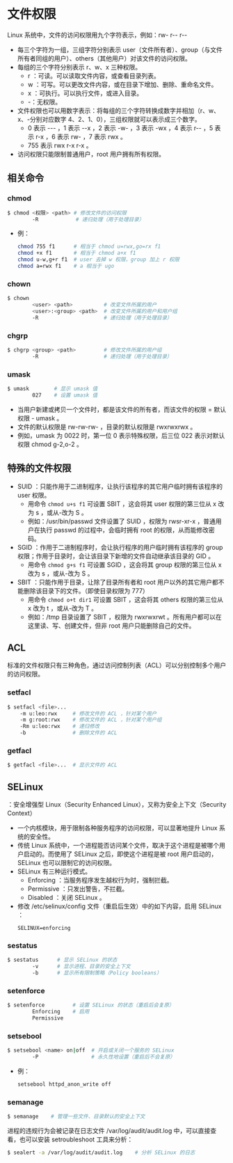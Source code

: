 # 文件权限

Linux 系统中，文件的访问权限用九个字符表示，例如：rw- r-- r--
- 每三个字符为一组，三组字符分别表示 user（文件所有者）、group（与文件所有者同组的用户）、others（其他用户）对该文件的访问权限。
- 每组的三个字符分别表示 r、w、x 三种权限。
  - r ：可读。可以读取文件内容，或查看目录列表。
  - w ：可写。可以更改文件内容，或在目录下增加、删除、重命名文件。
  - x ：可执行。可以执行文件，或进入目录。
  - -：无权限。
- 文件权限也可以用数字表示：将每组的三个字符转换成数字并相加（r、w、x、-分别对应数字 4、2、1、0），三组权限就可以表示成三个数字。
  - 0 表示 --- ，1 表示 --x ，2 表示 -w- ，3 表示 -wx ，4 表示 r-- ，5 表示 r-x ，6 表示 rw- ，7 表示 rwx 。
  - 755 表示 rwx r-x r-x 。
- 访问权限只能限制普通用户，root 用户拥有所有权限。

## 相关命令

### chmod

```sh
$ chmod <权限> <path> # 修改文件的访问权限
        -R            # 递归处理（用于处理目录）
```
- 例：
    ```sh
    chmod 755 f1      # 相当于 chmod u=rwx,go=rx f1
    chmod +x f1       # 相当于 chmod a+x f1
    chmod u-w,g+r f1  # user 去掉 w 权限，group 加上 r 权限
    chmod a=rwx f1    # a 相当于 ugo
    ```

### chown

```sh
$ chown
        <user> <path>          # 改变文件所属的用户
        <user>:<group> <path>  # 改变文件所属的用户和用户组
        -R                     # 递归处理（用于处理目录）
```

### chgrp

```sh
$ chgrp <group> <path>         # 修改文件所属的用户组
        -R                     # 递归处理（用于处理目录）
```

### umask

```sh
$ umask        # 显示 umask 值
        027    # 设置 umask 值
```
- 当用户新建或拷贝一个文件时，都是该文件的所有者，而该文件的权限 = 默认权限 - umask 。
- 文件的默认权限是 rw-rw-rw- ，目录的默认权限是 rwxrwxrwx 。
- 例如，umask 为 0022 时，第一位 0 表示特殊权限，后三位 022 表示对默认权限 chmod g-2,o-2 。

## 特殊的文件权限

- SUID ：只能作用于二进制程序，让执行该程序的其它用户临时拥有该程序的 user 权限。
  - 用命令 `chmod u+s f1` 可设置 SBIT ，这会将其 user 权限的第三位从 x 改为 s ，或从-改为 S 。
  - 例如：/usr/bin/passwd 文件设置了 SUID ，权限为 rwsr-xr-x ，普通用户在执行 passwd 的过程中，会临时拥有 root 的权限，从而能修改密码。
- SGID ：作用于二进制程序时，会让执行程序的用户临时拥有该程序的 group 权限；作用于目录时，会让该目录下新增的文件自动继承该目录的 GID 。
  - 用命令 `chmod g+s f1` 可设置 SGID ，这会将其 group 权限的第三位从 x 改为 s ，或从-改为 S 。
- SBIT ：只能作用于目录，让除了目录所有者和 root 用户以外的其它用户都不能删除该目录下的文件。（即使目录权限为 777）
  - 用命令 `chmod o+t dir1` 可设置 SBIT ，这会将其 others 权限的第三位从 x 改为 t ，或从-改为 T 。
  - 例如：/tmp 目录设置了 SBIT ，权限为 rwxrwxrwt 。所有用户都可以在这里读、写、创建文件，但非 root 用户只能删除自己的文件。

## ACL

标准的文件权限只有三种角色，通过访问控制列表（ACL）可以分别控制多个用户的访问权限。

### setfacl

```sh
$ setfacl <file>... 
    -m u:leo:rwx     # 修改文件的 ACL ，针对某个用户
    -m g:root:rwx    # 修改文件的 ACL ，针对某个用户组
    -Rm u:leo:rwx    # 递归修改
    -b               # 删除文件的 ACL
```

### getfacl

```sh
$ getfacl <file>...  # 显示文件的 ACL
```

## SELinux

：安全增强型 Linux（Security Enhanced Linux），又称为安全上下文（Security Context）
- 一个内核模块，用于限制各种服务程序的访问权限，可以显著地提升 Linux 系统的安全性。
- 传统 Linux 系统中，一个进程能否访问某个文件，取决于这个进程是被哪个用户启动的。而使用了 SELinux 之后，即使这个进程是被 root 用户启动的，SELinux 也可以限制它的访问权限。
- SELinux 有三种运行模式。
  - Enforcing ：当服务程序发生越权行为时，强制拦截。
  - Permissive ：只发出警告，不拦截。
  - Disabled ：关闭 SELinux 。
- 修改 /etc/selinux/config 文件（重启后生效）中的如下内容，启用 SELinux ：
    ```
    SELINUX=enforcing
    ```

### sestatus

```sh
$ sestatus      # 显示 SELinux 的状态
        -v      # 显示进程、目录的安全上下文
        -b      # 显示所有限制策略（Policy booleans）
```

### setenforce

```sh
$ setenforce         # 设置 SELinux 的状态（重启后会复原）
        Enforcing    # 启用
        Permissive
```

### setsebool

```sh
$ setsebool <name> on|off  # 开启或关闭一个服务的 SELinux
        -P                 # 永久性地设置（重启后不会复原）
```
- 例：
    ```sh
    setsebool httpd_anon_write off
    ```

### semanage

```sh
$ semanage    # 管理一些文件、目录默认的安全上下文
```

进程的违规行为会被记录在日志文件 /var/log/audit/audit.log 中，可以直接查看，也可以安装 setroubleshoot 工具来分析：
```sh
$ sealert -a /var/log/audit/audit.log    # 分析 SELinux 的日志
```
